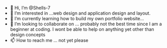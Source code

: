 - 👋 Hi, I’m @Shells-7
- 👀 I’m interested in ...web design and application design and layout. 
- 🌱 I’m currently learning how to build my own portfolio website...
- 💞️ I’m looking to collaborate on ... probably not the best time since I am a beginner at coding. I wont be able to help on anything yet other than design concepts
- 📫 How to reach me ... not yet please

<!---
Shells-7/Shells-7 is a ✨ special ✨ repository because its `README.md` (this file) appears on your GitHub profile.
You can click the Preview link to take a look at your changes.
--->
